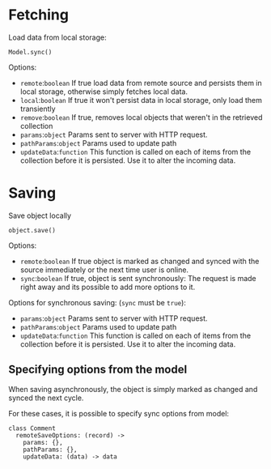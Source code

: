 # Fetching

Load data from local storage:

    Model.sync()

Options:

- `remote`:`boolean` If true load data from remote source and persists them in local storage, otherwise simply fetches local data. 
- `local`:`boolean` If true it won't persist data in local storage, only load them transiently
- `remove`:`boolean` If true, removes local objects that weren't in the retrieved collection
- `params`:`object` Params sent to server with HTTP request.
- `pathParams`:`object` Params used to update path
- `updateData`:`function` This function is called on each of items from the collection before it is persisted. Use it to alter the incoming data.


# Saving

Save object locally

    object.save()

Options:

- `remote`:`boolean` If true object is marked as changed and synced with the source immediately or the next time user is online.
- `sync`:`boolean` If true, object is sent synchronously: The request is made right away and its possible to add more options to it.

Options for synchronous saving: (`sync` must be `true`):

- `params`:`object` Params sent to server with HTTP request.
- `pathParams`:`object` Params used to update path
- `updateData`:`function` This function is called on each of items from the collection before it is persisted. Use it to alter the incoming data.

## Specifying options from the model

When saving asynchronously, the object is simply marked as changed and synced the next cycle. 

For these cases, it is possible to specify sync options from model:

    class Comment
      remoteSaveOptions: (record) ->
        params: {},
        pathParams: {},
        updateData: (data) -> data